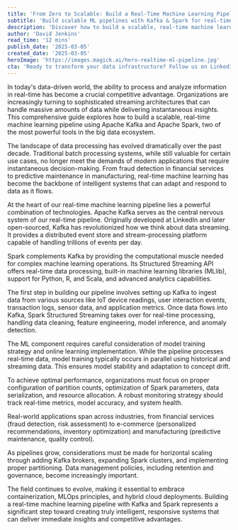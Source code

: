 ```yaml
---
title: 'From Zero to Scalable: Build a Real-Time Machine Learning Pipeline with Kafka & Spark'
subtitle: 'Build scalable ML pipelines with Kafka & Spark for real-time data processing'
description: 'Discover how to build a scalable, real-time machine learning pipeline using Apache Kafka and Apache Spark. Learn about architecture design, implementation strategies, and best practices for creating responsive, intelligent systems that can process and analyze data instantaneously.'
author: 'David Jenkins'
read_time: '12 mins'
publish_date: '2025-03-05'
created_date: '2025-03-05'
heroImage: 'https://images.magick.ai/hero-realtime-ml-pipeline.jpg'
cta: 'Ready to transform your data infrastructure? Follow us on LinkedIn for more expert insights on building cutting-edge machine learning pipelines and stay updated with the latest developments in real-time data processing technologies.'
---
```


In today's data-driven world, the ability to process and analyze information in real-time has become a crucial competitive advantage. Organizations are increasingly turning to sophisticated streaming architectures that can handle massive amounts of data while delivering instantaneous insights. This comprehensive guide explores how to build a scalable, real-time machine learning pipeline using Apache Kafka and Apache Spark, two of the most powerful tools in the big data ecosystem.

The landscape of data processing has evolved dramatically over the past decade. Traditional batch processing systems, while still valuable for certain use cases, no longer meet the demands of modern applications that require instantaneous decision-making. From fraud detection in financial services to predictive maintenance in manufacturing, real-time machine learning has become the backbone of intelligent systems that can adapt and respond to data as it flows.

At the heart of our real-time machine learning pipeline lies a powerful combination of technologies. Apache Kafka serves as the central nervous system of our real-time pipeline. Originally developed at LinkedIn and later open-sourced, Kafka has revolutionized how we think about data streaming. It provides a distributed event store and stream-processing platform capable of handling trillions of events per day.

Spark complements Kafka by providing the computational muscle needed for complex machine learning operations. Its Structured Streaming API offers real-time data processing, built-in machine learning libraries (MLlib), support for Python, R, and Scala, and advanced analytics capabilities.

The first step in building our pipeline involves setting up Kafka to ingest data from various sources like IoT device readings, user interaction events, transaction logs, sensor data, and application metrics. Once data flows into Kafka, Spark Structured Streaming takes over for real-time processing, handling data cleaning, feature engineering, model inference, and anomaly detection.

The ML component requires careful consideration of model training strategy and online learning implementation. While the pipeline processes real-time data, model training typically occurs in parallel using historical and streaming data. This ensures model stability and adaptation to concept drift.

To achieve optimal performance, organizations must focus on proper configuration of partition counts, optimization of Spark parameters, data serialization, and resource allocation. A robust monitoring strategy should track real-time metrics, model accuracy, and system health.

Real-world applications span across industries, from financial services (fraud detection, risk assessment) to e-commerce (personalized recommendations, inventory optimization) and manufacturing (predictive maintenance, quality control).

As pipelines grow, considerations must be made for horizontal scaling through adding Kafka brokers, expanding Spark clusters, and implementing proper partitioning. Data management policies, including retention and governance, become increasingly important.

The field continues to evolve, making it essential to embrace containerization, MLOps principles, and hybrid cloud deployments. Building a real-time machine learning pipeline with Kafka and Spark represents a significant step toward creating truly intelligent, responsive systems that can deliver immediate insights and competitive advantages.
